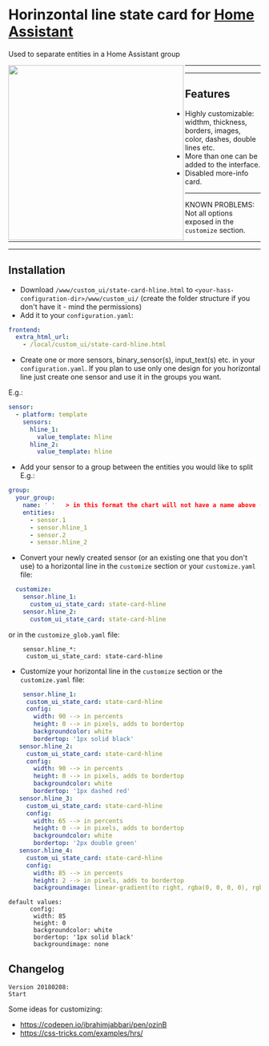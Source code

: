 # Horinzontal line state card for [Home Assistant](https://home-assistant.io)
Used to separate entities in a Home Assistant group 

<img align="left" src="https://i.imgur.com/mQiMmGg.jpg" height="350">

***
***
## Features
* Highly customizable: widthm, thickness, borders, images, color, dashes, double lines etc.
* More than one can be added to the interface.
* Disabled more-info card.
***
KNOWN PROBLEMS: Not all options exposed in the `customize` section.
***
***
## Installation
* Download `/www/custom_ui/state-card-hline.html` to `<your-hass-configuration-dir>/www/custom_ui/` (create the folder structure if you don't have it - mind the permissions)
* Add it to your `configuration.yaml`:
```yaml
frontend:
  extra_html_url:
    - /local/custom_ui/state-card-hline.html
```
* Create one or more sensors, binary_sensor(s), input_text(s) etc. in your `configuration.yaml`. 
If you plan to use only one design for you horizontal line just create one sensor and use it in the groups you want.

E.g.:
```yaml
sensor:
  - platform: template
    sensors:
      hline_1:
        value_template: hline
      hline_2:
        value_template: hline
```
* Add your sensor to a group between the entities you would like to split E.g.:
```yaml
group:
  your_group:
    name: ' '   > in this format the chart will not have a name above (recommeded)
    entities:
      - sensor.1
      - sensor.hline_1
      - sensor.2   
      - sensor.hline_2
```
* Convert your newly created sensor (or an existing one that you don't use) to a horizontal line in the `customize` section or your `customize.yaml` file:

```yaml
  customize:
    sensor.hline_1:
      custom_ui_state_card: state-card-hline
    sensor.hline_2:
      custom_ui_state_card: state-card-hline
 ```
 or in the `customize_glob.yaml` file:
 ```
     sensor.hline_*:
      custom_ui_state_card: state-card-hline
 ```
 * Customize your horizontal line in the `customize` section or the `customize.yaml` file:

 ```yaml
     sensor.hline_1:
      custom_ui_state_card: state-card-hline
      config:
        width: 90 --> in percents
        height: 0 --> in pixels, adds to bordertop
        backgroundcolor: white
        bordertop: '1px solid black'
    sensor.hline_2:
      custom_ui_state_card: state-card-hline
      config:
        width: 90 --> in percents
        height: 0 --> in pixels, adds to bordertop
        backgroundcolor: white
        bordertop: '1px dashed red'
    sensor.hline_3:
      custom_ui_state_card: state-card-hline
      config:
        width: 65 --> in percents
        height: 0 --> in pixels, adds to bordertop
        backgroundcolor: white
        bordertop: '2px double green'
    sensor.hline_4:
      custom_ui_state_card: state-card-hline
      config:
        width: 85 --> in percents
        height: 2 --> in pixels, adds to bordertop
        backgroundimage: linear-gradient(to right, rgba(0, 0, 0, 0), rgba(0, 0, 0, 0.75), rgba(0, 0, 0, 0))
 ```
 ```
 default values:
       config:
        width: 85
        height: 0
        backgroundcolor: white
        bordertop: '1px solid black'
        backgroundimage: none
 ```
## Changelog
```
Version 20180208:
Start
```

Some ideas for customizing:
* https://codepen.io/ibrahimjabbari/pen/ozinB
* https://css-tricks.com/examples/hrs/
